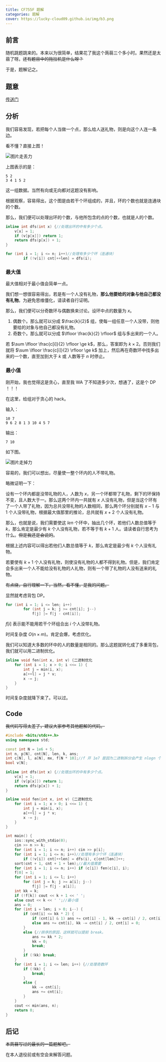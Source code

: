 ```yaml
---
title: CF755F 题解
categories: 题解
cover: https://lucky-cloud09.github.io/img/b3.png
---
```



## 前言

随机跳题跳来的。本来以为很简单，结果花了我这个蒟蒻三个多小时。果然还是太蒻了呀。~~还有题目中的拖拉机是什么呀？~~

于是，题解记之。

## 题意

[传送门](https://www.luogu.com.cn/problem/CF755F)

## 分析

我们容易发现，若把每个人当做一个点，那么给人送礼物，则是向这个人连一条边。

看不懂？直接上图！

![图片走丢力](https://cdn.luogu.com.cn/upload/image_hosting/8s1av0ww.png)

上图表示的是：

```
5 2
3 4 1 5 2
```
这一组数据。当然有向或无向都对这题没有影响。

根据观察，容易得出，这个图是由若干个环组成的，并且，环的个数也就是连通块的个数。

那么，我们便可以处理出环的个数，与他所包含的点的个数，也就是人的个数。

```cpp
inline int dfs(int x) {//处理出环的中有多少个点。
    v[x] = 1;
    if (v[p[x]]) return 1;
    return dfs(p[x]) + 1;
}
```

```cpp
for (int i = 1; i <= n; i++)//处理有多少个环（连通块）
        if (!v[i]) cnt[++len] = dfs(i);
```

### 最大值

最大值相对于最小值会简单一点。

我们想一想很容易得出，若是有一个人没有礼物，**那么他要给的对象与他自己都没有礼物**。为避免思维僵化，请读者自行证明。

那么，我们便可以分奇数环与偶数换来讨论。设环中点的数量为 $x$。

1. 偶数个。那么就可以分成 $\frac{k}{2}$ 组，使每一组任意一个人没带，则他要给的对象与他自己都没有礼物。
1. 奇数个。那么就可以分成 $\lfloor \frac{k}{2} \rfloor$ 组与多出来的一个人。

若 $\sum \lfloor \frac{c[i]}{2} \rfloor \ge k$，那么，答案即为 $k \times 2$。否则我们就将 $\sum \lfloor \frac{c[i]}{2} \rfloor \ge k$ 加上，然后再在奇数环中找多出来的一个数，直至加到大于 $k$ 或 人数等于 $n$ 时停止。

### 最小值

刚开始，我也觉得这是贪心，直至我 WA 了不知道多少次，想通了，这是个 DP ！！！

在这里，给组对于贪心的 hack。

输入：
```
10 7
9 6 2 8 1 3 10 4 5 7
```
输出：
```
7 10
```
如下图。

![图片走掉力](https://cdn.luogu.com.cn/upload/image_hosting/ahvmr3tu.png)

容易的，我们可以想出，尽量使一整个环内的人不带礼物。

略微证明一下：

设有一个环内都是没带礼物的人，人数为 $x$，另一个环都带了礼物，剩下的环保持不变，且人数大于一。那么这两个环内一共就有 $x$ 人没有礼物，但是当这个环有了一个人带了礼物，因为总共没带礼物的人数相同，那么两个环分别就有 $x - 1$ 与 $1$ 个人没带礼物，根据最大值那里的推论，总共就有 $x + 2$ 个人没有礼物。

那么，也就是说，我们需要使这 $len$ 个环中，抽出几个环，若他们人数总值等于 $k$，那么肯定是最少有 $k$ 个人没有礼物，若不等于有 $k + 1$ 人。请读者自行思考为什么。~~但是我还是会说的~~。

根据上述内容可以得出若他们人数总值等于 $k$，那么肯定是最少有 $k$ 个人没有礼物。

若要使有 $k + 1$ 个人没有礼物，则使没有礼物的人都不得到礼物。但是，我们肯定会多出来一个人不能给没有礼物的人礼物，则有一个带了礼物的人没有送来的礼物。

~~有点绕，自行理解一下，当然，看不懂，是我的问题。~~

显然就考虑背包 DP。

```cpp
for (int i = 1; i <= len; i++)
        for (int j = k; j >= cnt[i]; j--)
            f[j] |= f[j - cnt[i]];
```
$f[i]$ 表示能不能用若干个环组合出 $i$ 个人没带礼物。

时间复杂度 $O(n \times m)$。肯定会爆，考虑优化。

我们可以知道大多数的环中的人的数量是相同的。那么这题就转化成了多重背包，我们就可以用二进制优化。

```cpp
inline void fen(int x, int v) {二进制优化
    for (int i = 1; x > 0; i <<= 1) {
        int j = min(i, x);
        a[++l] = j * v;
        x -= j;
    }
}
```

时间复杂度就降下来了。可以过。

## Code
~~我代码写得太差了，建议大家参考其他题解的代码。~~
```cpp
#include <bits/stdc++.h>
using namespace std;
 
const int N = 1e6 + 5;
int n, p[N], cnt[N], len, k, ans;
int c[N], l, a[N], mx, f[N * 10];//f 开 1e7 是因为二进制拆分会产生 nlogn 个数。但到不了极限。
bool v[N];
 
inline int dfs(int x) {//处理出环的中有多少个点。
    v[x] = 1;
    if (v[p[x]]) return 1;
    return dfs(p[x]) + 1;
}

inline void fen(int x, int v) {二进制优化
    for (int i = 1; x > 0; i <<= 1) {
        int j = min(i, x);
        a[++l] = j * v;
        x -= j;
    }
}
 
int main() {
    ios::sync_with_stdio(0);
    cin >> n >> k;
    for (int i = 1; i <= n; i++) cin >> p[i];
    for (int i = 1; i <= n; i++)//处理有多少个环（连通块）
        if (!v[i]) cnt[++len] = dfs(i), c[cnt[len]]++;
    sort(cnt + 1, cnt + 1 + len);//最大值需要
    for (int i = 1; i <= n; i++) if (c[i]) fen(c[i], i);
    f[0] = 1;
    for (int i = 1; i <= l; i++)
        for (int j = k; j >= a[i]; j--)
            f[j] |= f[j - a[i]];
    int kk = k;
    if (!f[k]) cout << k + 1 << ' ';
    else cout << k << ' ';//最小值
    ans = 0;
    for (int i = len; i > 0; i--) {
        if (cnt[i] <= kk * 2) {
            if (cnt[i] & 1) ans += cnt[i] - 1, kk -= cnt[i] / 2, cnt[i] = 1;
            else ans += cnt[i], kk -= cnt[i] / 2, cnt[i] = 0;
        }
        else {//排序的原因，这样就可以提前 break。
            ans += kk * 2;
            kk = 0;
            break;
        }
        if (!kk) break;
    }
    for (int i = 1; i <= len; i++) {//处理奇数环
        if (!kk) {
            break;
        }
        else {
            kk -= cnt[i];
            ans += cnt[i];
        }
    }
    cout << min(ans, n);
    return 0;
}
```
## 后记
~~本蒟蒻写过的最长的一篇题解吧。~~

在本人退役前或有空会来解答问题。